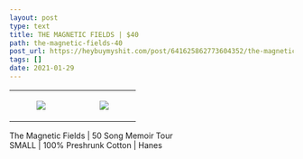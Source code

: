```yaml
---
layout: post
type: text
title: THE MAGNETIC FIELDS | $40
path: the-magnetic-fields-40
post_url: https://heybuymyshit.com/post/641625862773604352/the-magnetic-fields-40
tags: []
date: 2021-01-29
---
```




<table style="width:100%;"><tr><td style="vertical-align:top;">
      <figure class="tmblr-full" data-orig-height="2048" data-orig-width="1365" data-orig-src="https://concertshirts.netlify.app/shirts/0489/0489-01.jpg"><img src="https://64.media.tumblr.com/397198d3bb453a7899303369cc57907b/635a737752633269-b3/s540x810/dbcc06e39a0b0dcb03b3b7c3df91a84e27c3f1e0.jpg" data-orig-height="2048" data-orig-width="1365" data-orig-src="https://concertshirts.netlify.app/shirts/0489/0489-01.jpg"/></figure></td>
    <td style="vertical-align:top;">
      <figure class="tmblr-full" data-orig-height="2048" data-orig-width="1365" data-orig-src="https://concertshirts.netlify.app/shirts/0489/0489-02.jpg"><img src="https://64.media.tumblr.com/b2b6e19d8a8165ec7894fff8746824c0/635a737752633269-16/s540x810/051ec4552858df5d41df919594835593eb3a9258.jpg" data-orig-height="2048" data-orig-width="1365" data-orig-src="https://concertshirts.netlify.app/shirts/0489/0489-02.jpg"/></figure></td>
  </tr></table><p>
  The Magnetic Fields | 50 Song Memoir Tour<br/>SMALL | 100% Preshrunk Cotton | Hanes
</p>
